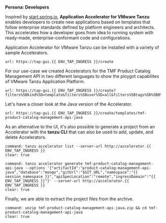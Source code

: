 **Persona: Developers**

Inspired by [start.spring.io](https://start.spring.io), **Application Accelerator for VMware Tanzu** enables developers to create new applications based on templates that follow enterprise standards defined by platform engineers and architects. This accelerates how a developer goes from idea to running system with ready-made, enterprise-conformant code and configurations.

Application Accelerator for VMware Tanzu can be installed with a variety of sample Accelerators.
```dashboard:open-url
url: https://tap-gui.{{ ENV_TAP_INGRESS }}/create
```

For our use-case we created Accelerators for the TMF Product Catalog Management API in two different languages to show the ploygot capabilites of VMware Tanzu Application Platform.
```dashboard:open-url
url: https://tap-gui.{{ ENV_TAP_INGRESS }}/create?filters%5Bkind%5D=template&filters%5Buser%5D=all&filters%5Btags%5D%5B0%5D=tmf620
```

Let's have a closer look at the Java version of the Accelerator.
```dashboard:open-url
url: https://tap-gui.{{ ENV_TAP_INGRESS }}/create/templates/tmf-product-catalog-management-api-java
```

As an alternative to the UI, it's also possible to generate a project from an Accelerator with the **tanzu CLI** that can also be used to add, update, and delete Accelerators.
```terminal:execute
command: tanzu accelerator list --server-url http://accelerator.{{ ENV_TAP_INGRESS }}
clear: true
```
```terminal:execute
command: tanzu accelerator generate tmf-product-catalog-management-api-java --options '{"artifactId":"product-catalog-management-api-java","database":"mongo","gitUrl":"$GIT_URL","namespace":"{{ session_namespace }}","apiSpecLocation":"remote","ingressDomain":"{{ ENV_TAP_INGRESS }}"}' --server-url http://accelerator.{{ ENV_TAP_INGRESS }}
clear: true
```

Finally, we are able to extract the project files from the archive.
```terminal:execute
command: unzip tmf-product-catalog-management-api-java.zip && cd tmf-product-catalog-management-api-java
clear: true
```
